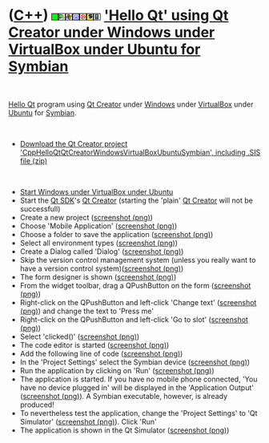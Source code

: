 



 

 

 

 

 

([C++](Cpp.htm)) ![OKAY](PicGreen.png)![Qt Creator](PicQtCreator.png)![Window](PicWindows.png)![VirtualBox](PicVirtualBox.png)![Ubuntu](PicUbuntu.png)![Symbian](PicSymbian.png)![Mobile](PicMobile.png) ['Hello Qt' using Qt Creator under Windows under VirtualBox under Ubuntu for Symbian](CppHelloQtQtCreatorWindowsVirtualBoxUbuntuSymbian.htm)
=====================================================================================================================================================================================================================================================================================================================================================

 

[Hello Qt](CppHelloQt.htm) program using [Qt Creator](CppQtCreator.htm)
under [Windows](CppWindows.htm) under [VirtualBox](CppVirtualBox.htm)
under [Ubuntu](CppUbuntu.htm) for [Symbian](CppSymbian.htm).

 

-   [Download the Qt Creator project
    'CppHelloQtQtCreatorWindowsVirtualBoxUbuntuSymbian', including .SIS
    file (zip)](CppHelloQtQtCreatorWindowsVirtualBoxUbuntuSymbian.zip)

 

-   [Start Windows under VirtualBox under
    Ubuntu](CppWindowsVirtualBoxUbuntu.htm)
-   Start the [Qt SDK](CppQtSdk.htm)'s [Qt Creator](CppQtCreator.htm)
    (starting the 'plain' [Qt Creator](CppQtCreator.htm) will not
    be successfull)
-   Create a new project
    ([screenshot (png)](CppHelloQtQtCreatorWindowsVirtualBoxUbuntuSymbian1.png))
-   Choose 'Mobile Application'
    ([screenshot (png)](CppHelloQtQtCreatorWindowsVirtualBoxUbuntuSymbian2.png))
-   Choose a folder to save the application
    ([screenshot (png)](CppHelloQtQtCreatorWindowsVirtualBoxUbuntuSymbian3.png))
-   Select all environment types
    ([screenshot (png)](CppHelloQtQtCreatorWindowsVirtualBoxUbuntuSymbian4.png))
-   Create a Dialog called 'Dialog'
    ([screenshot (png)](CppHelloQtQtCreatorWindowsVirtualBoxUbuntuSymbian5.png))
-   Skip the version control management system (unless you really want
    to have a version control
    system)([screenshot (png)](CppHelloQtQtCreatorWindowsVirtualBoxUbuntuSymbian6.png))
-   The form designer is shown
    ([screenshot (png)](CppHelloQtQtCreatorWindowsVirtualBoxUbuntuSymbian7.png))
-   From the widget toolbar, drag a QPushButton on the form
    ([screenshot (png)](CppHelloQtQtCreatorWindowsVirtualBoxUbuntuSymbian8.png))
-   Right-click on the QPushButton and left-click 'Change text'
    ([screenshot (png)](CppHelloQtQtCreatorWindowsVirtualBoxUbuntuSymbian9.png))
    and change the text to 'Press me'
-   Right-click on the QPushButton and left-click 'Go to slot'
    ([screenshot (png)](CppHelloQtQtCreatorWindowsVirtualBoxUbuntuSymbian10.png))
-   Select 'clicked()'
    ([screenshot (png)](CppHelloQtQtCreatorWindowsVirtualBoxUbuntuSymbian11.png))
-   The code editor is started
    ([screenshot (png)](CppHelloQtQtCreatorWindowsVirtualBoxUbuntuSymbian12.png))
-   Add the following line of code
    ([screenshot (png)](CppHelloQtQtCreatorWindowsVirtualBoxUbuntuSymbian13.png))
-   In the 'Project Settings' select the Symbian device
    ([screenshot (png)](CppHelloQtQtCreatorWindowsVirtualBoxUbuntuSymbian14.png))
-   Run the application by clicking on 'Run'
    ([screenshot (png)](CppHelloQtQtCreatorWindowsVirtualBoxUbuntuSymbian15.png))
-   The application is started. If you have no mobile phone connected,
    'You have no device plugged in' will be displayed in the
    'Application Output'
    ([screenshot (png)](CppHelloQtQtCreatorWindowsVirtualBoxUbuntuSymbian16.png)).
    A Symbian executable, however, is already produced!
-   To nevertheless test the application, change the 'Project Settings'
    to 'Qt Simulator'
    ([screenshot (png)](CppHelloQtQtCreatorWindowsVirtualBoxUbuntuSymbian17.png)).
    Click 'Run'
-   The application is shown in the Qt Simulator
    ([screenshot (png)](CppHelloQtQtCreatorWindowsVirtualBoxUbuntuSymbian18.png))

 

 

 

 





 



